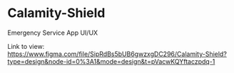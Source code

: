 # Calamity-Shield
Emergency Service App UI/UX

Link to view: https://www.figma.com/file/SipRdBs5bUB6gwzxgDC296/Calamity-Shield?type=design&node-id=0%3A1&mode=design&t=pVacwKQYftaczpdq-1
